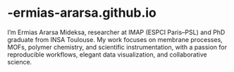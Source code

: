 # -ermias-ararsa.github.io
I’m Ermias Ararsa Mideksa, researcher at IMAP (ESPCI Paris–PSL) and PhD graduate from INSA Toulouse. My work focuses on membrane processes, MOFs, polymer chemistry, and scientific instrumentation, with a passion for reproducible workflows, elegant data visualization, and collaborative science.
